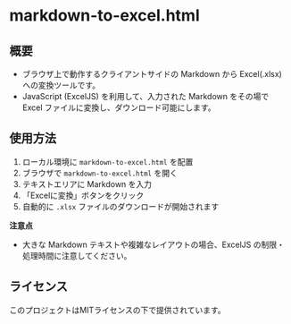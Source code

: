 # markdown-to-excel.html

## 概要

- ブラウザ上で動作するクライアントサイドの Markdown から Excel(.xlsx) への変換ツールです。
- JavaScript (ExcelJS) を利用して、入力された Markdown をその場で Excel ファイルに変換し、ダウンロード可能にします。

## 使用方法

1. ローカル環境に `markdown-to-excel.html` を配置
2. ブラウザで `markdown-to-excel.html` を開く
3. テキストエリアに Markdown を入力
4. 「Excelに変換」ボタンをクリック
5. 自動的に `.xlsx` ファイルのダウンロードが開始されます

**注意点**  
- 大きな Markdown テキストや複雑なレイアウトの場合、ExcelJS の制限・処理時間に注意してください。


## ライセンス

このプロジェクトはMITライセンスの下で提供されています。
